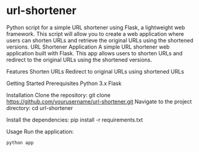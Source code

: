 # url-shortener
Python script for a simple URL shortener using Flask, a lightweight web framework. This script will allow you to create a web application where users can shorten URLs and retrieve the original URLs using the shortened versions.
URL Shortener Application
A simple URL shortener web application built with Flask. This app allows users to shorten URLs and redirect to the original URLs using the shortened versions.

Features
Shorten URLs
Redirect to original URLs using shortened URLs

Getting Started
Prerequisites
Python 3.x
Flask

Installation
Clone the repository:
 git clone https://github.com/yourusername/url-shortener.git
 Navigate to the project directory:
 cd url-shortener
 
Install the dependencies:
 pip install -r requirements.txt
 
Usage
Run the application:
```sh
python app
